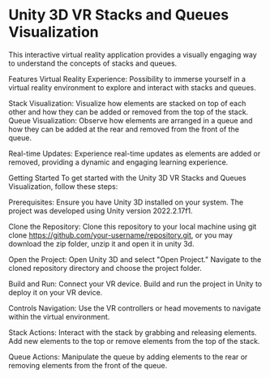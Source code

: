 # Unity 3D VR Stacks and Queues Visualization

This interactive virtual reality application provides a visually engaging way to understand the concepts of stacks and queues. 

Features
Virtual Reality Experience: Possibility to immerse yourself in a virtual reality environment to explore and interact with stacks and queues.

Stack Visualization: Visualize how elements are stacked on top of each other and how they can be added or removed from the top of the stack.
Queue Visualization: Observe how elements are arranged in a queue and how they can be added at the rear and removed from the front of the queue.

Real-time Updates: Experience real-time updates as elements are added or removed, providing a dynamic and engaging learning experience.

Getting Started
To get started with the Unity 3D VR Stacks and Queues Visualization, follow these steps:

Prerequisites: Ensure you have Unity 3D installed on your system. The project was developed using Unity version 2022.2.17f1.

Clone the Repository: Clone this repository to your local machine using git clone https://github.com/your-username/repository.git, or you may download the zip folder, unzip it and open it in unity 3d.

Open the Project: Open Unity 3D and select "Open Project." Navigate to the cloned repository directory and choose the project folder.

Build and Run: Connect your VR device. Build and run the project in Unity to deploy it on your VR device.

Controls
Navigation: Use the VR controllers or head movements to navigate within the virtual environment.

Stack Actions: Interact with the stack by grabbing and releasing elements. Add new elements to the top or remove elements from the top of the stack.

Queue Actions: Manipulate the queue by adding elements to the rear or removing elements from the front of the queue.
